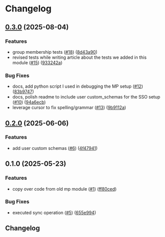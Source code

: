 # Changelog

## [0.3.0](https://github.com/masterpointio/terraform-googleworkspace-users-groups-automation/compare/v0.2.0...v0.3.0) (2025-08-04)


### Features

* group membership tests ([#18](https://github.com/masterpointio/terraform-googleworkspace-users-groups-automation/issues/18)) ([8d43a90](https://github.com/masterpointio/terraform-googleworkspace-users-groups-automation/commit/8d43a90077f8b5c247a51ef16f5288e65561abf2))
* revised tests while writing article about the tests we added in this module ([#15](https://github.com/masterpointio/terraform-googleworkspace-users-groups-automation/issues/15)) ([933242a](https://github.com/masterpointio/terraform-googleworkspace-users-groups-automation/commit/933242a5d69401ea097f3b9f29894091f0581f5f))


### Bug Fixes

* docs, add python script I used in debugging the MP setup ([#12](https://github.com/masterpointio/terraform-googleworkspace-users-groups-automation/issues/12)) ([83b9747](https://github.com/masterpointio/terraform-googleworkspace-users-groups-automation/commit/83b97477533b31d3671127f68b2a4296a8cd39a0))
* docs, polish readme to include user custom_schemas for the SSO setup ([#10](https://github.com/masterpointio/terraform-googleworkspace-users-groups-automation/issues/10)) ([94a6ecb](https://github.com/masterpointio/terraform-googleworkspace-users-groups-automation/commit/94a6ecb9dc86f60c66490b939947f4584c3bfef4))
* leverage cursor to fix spelling/grammar ([#13](https://github.com/masterpointio/terraform-googleworkspace-users-groups-automation/issues/13)) ([9b9112a](https://github.com/masterpointio/terraform-googleworkspace-users-groups-automation/commit/9b9112a2d3ff0f3d415813a8b4de11cefcab56a9))

## [0.2.0](https://github.com/masterpointio/terraform-googleworkspace-users-groups-automation/compare/v0.1.0...v0.2.0) (2025-06-06)


### Features

* add user custom schemas ([#6](https://github.com/masterpointio/terraform-googleworkspace-users-groups-automation/issues/6)) ([4f47941](https://github.com/masterpointio/terraform-googleworkspace-users-groups-automation/commit/4f47941ffdcb26eeb23c42c6263ef5f64f5ea692))

## 0.1.0 (2025-05-23)


### Features

* copy over code from old mp module ([#1](https://github.com/masterpointio/terraform-googleworkspace-users-groups-automation/issues/1)) ([ff80ced](https://github.com/masterpointio/terraform-googleworkspace-users-groups-automation/commit/ff80ced595d5423f8ef6c44002a624244827a759))


### Bug Fixes

* executed sync operation ([#5](https://github.com/masterpointio/terraform-googleworkspace-users-groups-automation/issues/5)) ([655e994](https://github.com/masterpointio/terraform-googleworkspace-users-groups-automation/commit/655e9949692a856f2357c1c3c23827862499de27))

## Changelog
